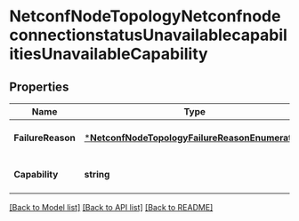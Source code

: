 # NetconfNodeTopologyNetconfnodeconnectionstatusUnavailablecapabilitiesUnavailableCapability

## Properties
Name | Type | Description | Notes
------------ | ------------- | ------------- | -------------
**FailureReason** | [***NetconfNodeTopologyFailureReasonEnumeration**](netconf.node.topology.FailureReasonEnumeration.md) | Optional.empty REF:Optional.empty | [optional] [default to null]
**Capability** | **string** | Optional.empty REF:Optional.empty | [optional] [default to null]

[[Back to Model list]](../README.md#documentation-for-models) [[Back to API list]](../README.md#documentation-for-api-endpoints) [[Back to README]](../README.md)


